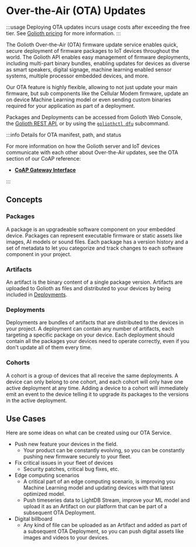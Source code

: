 # Over-the-Air (OTA) Updates

:::usage
Deploying OTA updates incurs usage costs after exceeding the free tier. See
[Golioth pricing](https://golioth.io/pricing) for more information.
:::

The Golioth Over-the-Air (OTA) firmware update service enables quick, secure
deployment of firmware packages to IoT devices throughout the world. The Golioth
API enables easy management of firmware deployments, including multi-part binary
bundles, enabling updates for devices as diverse as smart speakers, digital
signage, machine learning enabled sensor systems, multiple processor embedded
devices, and more.

Our OTA feature is highly flexible, allowing to not just update your main
firmware, but sub components like the Cellular Modem firmware, update an on
device Machine Learning model or even sending custom binaries required for your
application as part of a deployment.

Packages and Deployments can be accessed from Golioth Web Console, the [Golioth
REST API](/reference/management-api/openapi), or by using the [`goliothctl
dfu`](/reference/command-line-tools/goliothctl/goliothctl_dfu) subcommand.

:::info Details for OTA manifest, path, and status

For more information on how the Golioth server and IoT devices communicate with
each other about Over-the-Air updates, see the OTA section of our CoAP
reference:

- [**CoAP Gateway Interface**](/reference/device-api/api-docs/ota)

:::

## Concepts

### Packages

A package is an upgradeable software component on your embedded device. Packages
can represent executable firmware or static assets like images, AI models or
sound files. Each package has a version history and a set of metadata to let you
categorize and track changes to each software component in your project.

### Artifacts

An artifact is the binary content of a single package version. Artifacts are
uploaded to Golioth as files and distributed to your devices by being included
in [Deployments](#deployments).

### Deployments

Deployments are bundles of artifacts that are distributed to the devices in your
project. A deployment can contain any number of artifacts, each targeting a
specific package on your device. Each deployment should contain all the packages
your devices need to operate correctly, even if you don't update all of them
every time.

### Cohorts

A cohort is a group of devices that all receive the same deployments. A device
can only belong to one cohort, and each cohort will only have one active
deployment at any time. Adding a device to a cohort will immediately emit an
event to the device telling it to upgrade its packages to the versions in the
active deployment.

## Use Cases

Here are some ideas on what can be created using our OTA Service.

- Push new feature your devices in the field.
  - Your product can be constantly evolving, so you can be constantly pushing
    new firmware securely to your fleet.
- Fix critical issues in your fleet of devices
  - Security patches, critical bug fixes, etc.
- Edge computing scenarios
  - A critical part of an edge computing scenario, is improving you Machine
    Learning model and updating devices with that latest optimized model.
  - Push timeseries data to LightDB Stream, improve your ML model and upload it
    as an Artifact on our platform that can be part of a subsequent OTA
    Deployment.
- Digital billboard
  - Any kind of file can be uploaded as an Artifact and added as part of a
    subsequent OTA Deployment, so you can push digital assets like images and
    videos to your devices.
